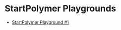 # StartPolymer Playgrounds

- [StartPolymer Playground #1](https://thimbleprojects.org/startpolymer/350224/index.html)
